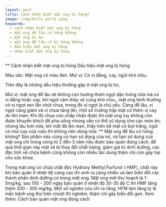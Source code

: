 ```yaml
---
layout: post
title: Cách nhận biết mật ong bị hỏng?
image: /img/hello_world.jpeg
keywords:
  - cách nhận biết mật ong bị hỏng
  - mật ong để lâu có hỏng không
  - mật ong bị hư
  - mật ong để lâu có bị hỏng không
  - dấu hiệu mật ong bị hỏng
  - nhận biết mật ong bị hỏng
---
```



** Cách nhận biết mật ong bị hỏng
Dấu hiệu mật ong bị hỏng

Màu sắc: Mật ong có màu đen.
Mùi vị: Có vị đắng, cay, ngửi khó chịu.

Trên đây là những dấu hiệu thường gặp ở mật ong bị hư,

Mùi vị: mật ong để lâu sẽ không còn hương thơm ngọt đặc trưng nữa mà có vị đắng hoặc cay, khi ngửi cảm thấy vô cùng khó chịu., mật ong bình thường có vị ngọt xen lẫn chút chua, trong đó vị ngọt là chủ yếu. Càng để lâu, vị ngọt càng giảm và vị chua tăng lên, một số trường hợp mật có thêm vị cay do lên men. Khi độ chua còn chấp nhận được thì mật ong tuy không còn được khuyến khích để pha uống nhưng vẫn có thể sử dụng cho các món ăn; nhưng lâu hơn nữa, khi mật đã lên men, thấy trên bề mặt có bọt trắng, ngửi có mùi cay của rượu thì không nên dùng nữa.
** Mật ong để lâu có hỏng không?
Sản phẩm nào cũng có hạn sử dụng của nó, và hạn sử dụng của mật ong chỉ trong vòng từ 2 đến 3 năm nếu được bảo quản đúng cách, để quá thời gian này mật sẽ bị thay đổi chất lượng, giảm giá trị dinh dưỡng, các đặc tính về chữa bệnh cũng không còn nhiều tác dung thậm chí còn gây hại cho sức khỏe.

Trong mật ong có chứa chất độc Hydroxy Methyl Furfurol ( HMF), chất này khi bảo quản ở nhiệt độ càng cao thì sinh ra càng nhiều và làm biến đổi các thành phần dinh dưỡng có trong mật ong. Mật ong mới thu hoạch là 1-5mg/kg, sau 100 - 200 ngày bảo quản ở nhiệt độ 30-35 độ C thì HMF tăng thêm 200 - 300 mg/kg. Một số nghiên cứu chỉ ra rằng, HFM làm tăng tỷ lệ mắc bệnh ung thư trên chuột thí nghiệm, thậm chí gây biến đổi gen.
Xem thêm: Cách bảo quản mật ong đúng cách


